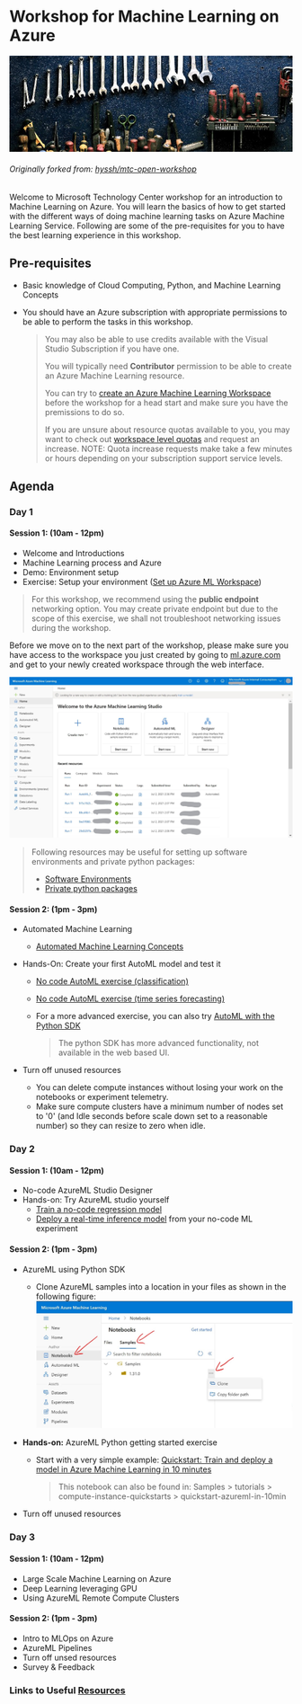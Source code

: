 # Workshop for Machine Learning on Azure

![logo](images/workshop_logo.png)

###### Originally forked from: [hyssh/mtc-open-workshop](https://github.com/hyssh/mtc-open-workshop)

Welcome to Microsoft Technology Center workshop for an introduction to Machine Learning on Azure. You will learn the basics of how to get started with the different ways of doing machine learning tasks on Azure Machine Learning Service.
Following are some of the pre-requisites for you to have the best learning experience in this workshop.

## Pre-requisites

* Basic knowledge of Cloud Computing, Python, and Machine Learning Concepts

* You should have an Azure subscription with appropriate permissions to be able to perform the tasks in this workshop.

    > You may also be able to use credits available with the Visual Studio Subscription if you have one.
    >
    > You will typically need **Contributor** permission to be able to create an Azure Machine Learning resource.
    >
    > You can try to [create an Azure Machine Learning Workspace](https://docs.microsoft.com/en-us/azure/machine-learning/how-to-manage-workspace?tabs=azure-portal) before the workshop for a head start and make sure you have the premissions to do so.
    >
    > If you are unsure about resource quotas available to you, you may want to check out [workspace level quotas](https://docs.microsoft.com/en-us/azure/machine-learning/how-to-manage-quotas#workspace-level-quotas) and request an increase. NOTE: Quota increase requests make take a few minutes or hours depending on your subscription support service levels.

## Agenda

### Day 1

#### Session 1: (10am - 12pm)

* Welcome and Introductions
* Machine Learning process and Azure
* Demo: Environment setup
* Exercise: Setup your environment ([Set up Azure ML Workspace](https://docs.microsoft.com/en-us/azure/machine-learning/how-to-manage-workspace?tabs=azure-portal))

> For this workshop, we recommend using the **public endpoint** networking option. You may create private endpoint but due to the scope of this exercise, we shall not troubleshoot networking issues during the workshop.

Before we move on to the next part of the workshop, please make sure you have access to the workspace you just created by going to [ml.azure.com](ml.azure.com) and get to your newly created workspace through the web interface.

![Sample AML Workspace](images/aml-ws-homescreen.jpg)

> Following resources may be useful for setting up software environments and private python packages:
> * [Software Environments](https://docs.microsoft.com/en-us/azure/machine-learning/how-to-use-environments)
> * [Private python packages](https://docs.microsoft.com/en-us/azure/machine-learning/how-to-use-private-python-packages)

#### Session 2: (1pm - 3pm)

* Automated Machine Learning
  * [Automated Machine Learning Concepts](https://docs.microsoft.com/en-us/azure/machine-learning/concept-automated-ml)

* Hands-On: Create your first AutoML model and test it
  * [No code AutoML exercise (classification)](https://docs.microsoft.com/en-us/azure/machine-learning/tutorial-first-experiment-automated-ml)
  * [No code AutoML exercise (time series forecasting)](https://docs.microsoft.com/en-us/azure/machine-learning/tutorial-automated-ml-forecast)
  * For a more advanced exercise, you can also try [AutoML with the Python SDK](https://docs.microsoft.com/en-us/azure/machine-learning/tutorial-auto-train-models)

    > The python SDK has more advanced functionality, not available in the web based UI.

* Turn off unused resources
  * You can delete compute instances without losing your work on the notebooks or experiment telemetry.
  * Make sure compute clusters have a minimum number of nodes set to '0' (and Idle seconds before scale down set to a reasonable number) so they can resize to zero when idle.

### Day 2

#### Session 1: (10am - 12pm)

* No-code AzureML Studio Designer
* Hands-on: Try AzureML studio yourself
  * [Train a no-code regression model](https://docs.microsoft.com/en-us/azure/machine-learning/tutorial-designer-automobile-price-train-score)
  * [Deploy a real-time inference model](https://docs.microsoft.com/en-us/azure/machine-learning/tutorial-designer-automobile-price-deploy) from your no-code ML experiment

#### Session 2: (1pm - 3pm)

* AzureML using Python SDK
  
  * Clone AzureML samples into a location in your files as shown in the following figure:
  ![Clone Samples](images/clone-samples.jpg)

* **Hands-on:** AzureML Python getting started exercise

  * Start with a very simple example: [Quickstart: Train and deploy a model in Azure Machine Learning in 10 minutes](https://github.com/Azure/MachineLearningNotebooks/blob/master/tutorials/compute-instance-quickstarts/quickstart-azureml-in-10mins/quickstart-azureml-in-10mins.ipynb)
  
    > This notebook can also be found in: Samples > tutorials > compute-instance-quickstarts > quickstart-azureml-in-10min 

* Turn off unused resources

### Day 3

#### Session 1: (10am - 12pm)

* Large Scale Machine Learning on Azure
* Deep Learning leveraging GPU
* Using AzureML Remote Compute Clusters

#### Session 2: (1pm - 3pm)

* Intro to MLOps on Azure
* AzureML Pipelines
* Turn off unsed resources
* Survey & Feedback

### Links to Useful [Resources](resources/resources.md)